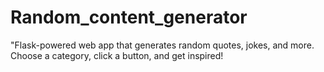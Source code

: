 # Random_content_generator
"Flask-powered web app that generates random quotes, jokes, and more. Choose a category, click a button, and get inspired!
